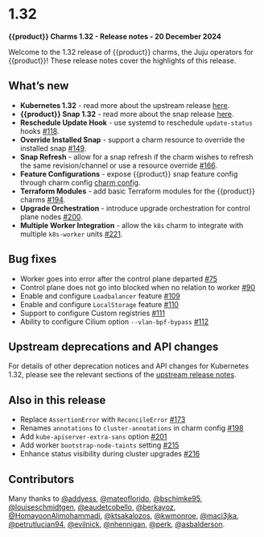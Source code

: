 # 1.32

**{{product}} Charms 1.32 - Release notes - 20 December 2024**

Welcome to the 1.32 release of {{product}} charms, the Juju operators
for {{product}}! These release notes cover the highlights of this release.

## What’s new

<!-- add in some text on what is new in a bold -->
- **Kubernetes 1.32** - read more about the upstream release
[here][upstream release].
- **{{product}} Snap 1.32** - read more about the snap release
[here][snap release page].
- **Reschedule Update Hook** - use systemd to reschedule `update-status`
hooks [#118].
- **Override Installed Snap** - support a charm resource to override the
installed snap [#149].
- **Snap Refresh** - allow for a snap refresh if the charm wishes to refresh
the same revision/channel or use a resource override [#166].
- **Feature Configurations** - expose {{product}} snap feature config through
charm config [charm config].
- **Terraform Modules** - add basic Terraform modules for the {{product}}
charms [#194].
- **Upgrade Orchestration** - introduce upgrade orchestration for control
plane nodes [#200].
- **Multiple Worker Integration** - allow the `k8s` charm to integrate with
multiple `k8s-worker` units [#221].

## Bug fixes

- Worker goes into error after the control plane departed [#75][issue #75]
- Control plane does not go into blocked when no relation to worker
[#90][issue #90]
- Enable and configure `Loadbalancer` feature [#109][issue #109]
- Enable and configure `LocalStorage` feature [#110][issue #110]
- Support to configure Custom registries [#111][issue #111]
- Ability to configure Cilium option `--vlan-bpf-bypass` [#112][issue #112]

## Upstream deprecations and API changes

For details of other deprecation notices and API changes for Kubernetes 1.32,
please see the
relevant sections of the [upstream release notes][upstream-changelog-1.32].

[upstream-changelog-1.32]: https://github.com/kubernetes/kubernetes/blob/master/CHANGELOG/CHANGELOG-1.32.md#deprecation

## Also in this release

- Replace `AssertionError` with `ReconcileError` [#173]
- Renames `annotations` to `cluster-annotations` in charm config [#198]
- Add `kube-apiserver-extra-sans` option [#201]
- Add worker `bootstrap-node-taints` setting [#215]
- Enhance status visibility during cluster upgrades [#216]

## Contributors

Many thanks to [@addyess], [@mateoflorido], [@bschimke95], [@louiseschmidtgen],
[@eaudetcobello], [@berkayoz], [@HomayoonAlimohammadi], [@ktsakalozos],
[@kwmonroe], [@maci3jka], [@petrutlucian94], [@evilnick], [@nhennigan],
[@perk], [@asbalderson].

<!-- LINKS -->
<!--     PR     -->
[#118]: https://github.com/canonical/k8s-operator/pull/118
[#149]: https://github.com/canonical/k8s-operator/pull/149
[#166]: https://github.com/canonical/k8s-operator/pull/166
[#173]: https://github.com/canonical/k8s-operator/pull/173
[#194]: https://github.com/canonical/k8s-operator/pull/194
[#198]: https://github.com/canonical/k8s-operator/pull/198
[#200]: https://github.com/canonical/k8s-operator/pull/200
[#201]: https://github.com/canonical/k8s-operator/pull/201
[#215]: https://github.com/canonical/k8s-operator/pull/215
[#216]: https://github.com/canonical/k8s-operator/pull/216
[#221]: https://github.com/canonical/k8s-operator/pull/221
<!--     ISSUE      -->
[issue #75]: https://github.com/canonical/k8s-operator/issues/75
[issue #90]: https://github.com/canonical/k8s-operator/issues/90
[issue #109]: https://github.com/canonical/k8s-operator/issues/109
[issue #110]: https://github.com/canonical/k8s-operator/issues/110
[issue #111]: https://github.com/canonical/k8s-operator/issues/111
[issue #112]: https://github.com/canonical/k8s-operator/issues/112
<!--     MISC       -->
[charm config]: https://charmhub.io/k8s/configurations
[upstream release]: https://kubernetes.io/blog/2024/12/11/kubernetes-v1-32-release/
[snap release page]: /snap/reference/versions/1.32.md

<!--    CONTRIBUTORS     -->
[@asbalderson]: https://github.com/asbalderson
[@perk]: https://github.com/perk
[@bschimke95]: https://github.com/bschimke95
[@evilnick]: https://github.com/evilnick
[@eaudetcobello]: https://github.com/eaudetcobello
[@louiseschmidtgen]: https://github.com/louiseschmidtgen
[@mateoflorido]: https://github.com/mateoflorido
[@berkayoz]: https://github.com/berkayoz
[@addyess]: https://github.com/addyess
[@HomayoonAlimohammadi]: https://github.com/HomayoonAlimohammadi
[@ktsakalozos]: https://github.com/ktsakalozos
[@kwmonroe]: https://github.com/kwmonroe
[@maci3jka]: https://github.com/maci3jka
[@petrutlucian94]: https://github.com/petrutlucian94
[@nhennigan]: https://github.com/nhennigan

